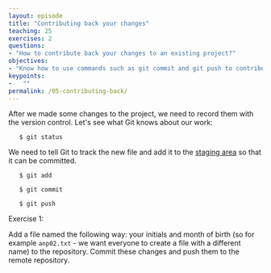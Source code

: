 ```yaml
---
layout: episode
title: "Contributing back your changes"
teaching: 25
exercises: 2
questions:
- "How to contribute back your changes to an existing project?"
objectives:
- "Know how to use commands such as git commit and git push to contribute changes."
keypoints:
-   ""
permalink: /05-contributing-back/
---
```


After we made some changes to the project, we need to record them with the version control. Let's see what Git knows about our work:

```
   $ git status
```

We need to tell Git to track the new file and add it to the [staging area](http://swcarpentry.github.io/git-novice/04-changes/#staging-area) so that it can be committed. 

```
   $ git add
```

```
   $ git commit
```

```
   $ git push
```


Exercise 1:

Add a file named the following way: your initials and month of birth (so for example `anp02.txt` - we want everyone to create a file with a different name) to the repository. Commit these changes and push them to the remote repository.
